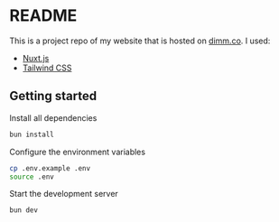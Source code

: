 # README

This is a project repo of my website that is hosted on [dimm.co](https://dimm.co).
I used:

- [Nuxt.js](https://nuxtjs.org/)
- [Tailwind CSS](https://tailwindcss.com/)

## Getting started

Install all dependencies

```bash
bun install
```

Configure the environment variables

```bash
cp .env.example .env
source .env
```

Start the development server

```bash
bun dev
```
